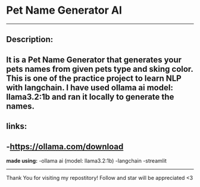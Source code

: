 #   Pet Name Generator AI
---
##  Description: 
**It is a Pet Name Generator that generates your pets names from given pets type and sking color.**
This is one of the practice project to learn NLP with langchain. I have used ollama ai model: llama3.2:1b and ran it locally to generate the names.
---
## links:
-https://ollama.com/download
---
**made using:**
-ollama ai (model: llama3.2:1b)
-langchain 
-streamlit

---
Thank You for visiting my repostitory! Follow and star will be appreciated <3
